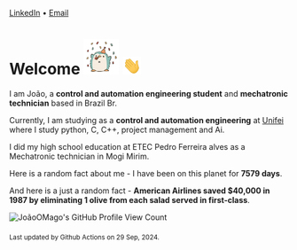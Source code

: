 [LinkedIn](https://www.linkedin.com/in/joão-pedro-gozzoli-b95641301/) &bull;
[Email](joaopedrogozzoli@gmail.com)

# Welcome <img src="happy.gif" height="64px" /> <img src="wave.gif" height="32px" />

I am João, a  **control and automation engineering student** and **mechatronic technician** based in Brazil Br.

Currently, I am studying as a **control and automation engineering** at [Unifei](https://unifei.edu.br) where I study python, C, C++, project management and Ai.

I did my high school education at ETEC Pedro Ferreira alves as a Mechatronic technician in Mogi Mirim.

Here is a random fact about me - I have been on this planet for **7579 days**.

And here is a just a random fact -  **American Airlines saved $40,000 in 1987 by eliminating 1 olive from each salad served in first-class**.

![JoãoOMago's GitHub Profile View Count](https://komarev.com/ghpvc/?username=JoaoOMago)

<sub>Last updated by Github Actions on 29 Sep, 2024.</sub>
